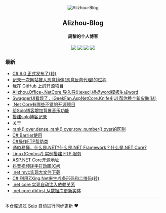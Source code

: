 <p align="center"><img alt="Alizhou-Blog" src="https://qiniucdnpublic.zhouli.info/bitbug_favicon.ico"></p><h2 align="center">
Alizhou-Blog
</h2>

<h4 align="center">周黎的个人博客</h4>
<p align="center"><a title="Alizhou-Blog" target="_blank" href="https://github.com/lizhounet/solo-blog"><img src="https://img.shields.io/github/last-commit/lizhounet/solo-blog.svg?style=flat-square&color=FF9900"></a>
<a title="GitHub repo size in bytes" target="_blank" href="https://github.com/lizhounet/solo-blog"><img src="https://img.shields.io/github/repo-size/lizhounet/solo-blog.svg?style=flat-square"></a>
<a title="Solo Version" target="_blank" href="https://github.com/88250/solo/releases"><img src="https://img.shields.io/badge/solo-4.3.1-f1e05a.svg?style=flat-square&color=blueviolet"></a>
<a title="Hits" target="_blank" href="https://github.com/88250/hits"><img src="https://hits.b3log.org/lizhounet/solo-blog.svg"></a></p>

### 最新

* [C# 9.0 正式发布了(转)](https://47.240.170.145/articles/2020/11/12/1605146340521.html)
* [记录一次网站被人恶意镜像(恶意反向代理)的过程](https://47.240.170.145/articles/2020/10/27/1603774438726.html)
* [我在 GitHub 上的开源项目](https://47.240.170.145/my-github-repos)
* [Alizhou.Office-.NetCore 导入导出execl,根据word模板生成word](https://47.240.170.145/articles/2020/08/19/1597850920589.html)
* [SwaggerUI看烦了，IGeekFan.AspNetCore.Knife4jUI 帮你换个新皮肤(转)](https://47.240.170.145/articles/2020/08/11/1597111856215.html)
* [.Net Core有哪些不错的开源项目](https://47.240.170.145/articles/2020/08/05/1596621223515.html)
* [给Solo博客增加背景音乐功能](https://47.240.170.145/articles/2020/04/14/1586860158105.html)
* [搭建solo博客记录](https://47.240.170.145/articles/2020/04/01/1585736895879.html)
* [关于](https://47.240.170.145/about)
* [rank() over,dense_rank() over,row_number() over的区别](https://47.240.170.145/articles/2020/04/01/1585728335477.html)
* [C# Barrier使用](https://47.240.170.145/articles/2020/04/01/1585728259471.html)
* [C#操作FTP帮助类](https://47.240.170.145/articles/2020/04/01/1585728135406.html)
* [通俗易懂，什么是.NET?什么是.NET Framework？什么是.NET Core?](https://47.240.170.145/articles/2020/04/01/1585728084139.html)
* [Linux(Centos7) 实例搭建 FTP 服务](https://47.240.170.145/articles/2020/04/01/1585726037716.html)
* [ASP.NET Core开源地址](https://47.240.170.145/articles/2020/04/01/1585725897382.html)
* [抖音视频转字符动画(C#)](https://47.240.170.145/articles/2020/04/01/1585725805262.html)
* [.net mvc实现大文件下载](https://47.240.170.145/articles/2020/04/01/1585725488322.html)
* [C# 利用ZXing.Net来生成条形码和二维码(转)](https://47.240.170.145/articles/2020/04/01/1585725351073.html)
* [.net core 实现自动注入依赖关系](https://47.240.170.145/articles/2020/04/01/1585722726700.html)
* [.net core dbfirst 从数据库更新实体](https://47.240.170.145/articles/2020/04/01/1585722498239.html)



---

本仓库通过 [Solo](https://github.com/88250/solo) 自动进行同步更新 ❤️ 